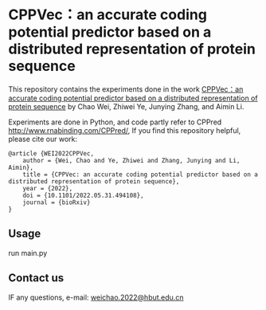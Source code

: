 # CPPVec：an accurate coding potential predictor based on a distributed representation of protein sequence


This repository contains the experiments done in the work [CPPVec：an accurate coding potential predictor based on a distributed representation of protein sequence](https://www.biorxiv.org/content/10.1101/2022.05.31.494108v1) by Chao Wei, Zhiwei Ye, Junying Zhang, and Aimin Li.

Experiments are done in Python, and code partly refer to CPPred http://www.rnabinding.com/CPPred/, If you find this repository helpful, please cite our work:

```
@article {WEI2022CPPVec,
	author = {Wei, Chao and Ye, Zhiwei and Zhang, Junying and Li, Aimin},
	title = {CPPVec: an accurate coding potential predictor based on a distributed representation of protein sequence},
	year = {2022},
	doi = {10.1101/2022.05.31.494108},
	journal = {bioRxiv}
}
```

## Usage

run main.py

## Contact us

IF any questions, e-mail: weichao.2022@hbut.edu.cn


